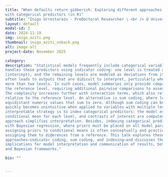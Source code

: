 ```yaml
---
title: "When defaults return gibberish. Exploring different approaches to fitting models
with categorical predictors (in R)"
subtitle: "Inigo Urrestarazu - PreDoctoral Researcher \ <br /> @ Universidad del Pais Vasco "
layout: default
modal-id: 2
date: 2024-11-19
img: inigo_aziti.png
thumbnail: inigo_aziti_noback.png
alt: image-alt
project-date: November 2025

category: 
description: "Statistical models frequently include categorical variables as predictors. By default, R
handles these predictors using indicator coding: one level is treated as the reference
(intercept), and the remaining levels are modeled as deviations from it. This convention
often leads to outputs that are di@icult to interpret, particularly when the predictor has
more than two levels. In such cases, model summaries only provide comparisons against
the reference level, requiring additional pairwise comparisons to assess other contrasts.
The complexity increases further with interaction terms, which also reflect deviations
relative to the reference level. An alternative is sum coding, where levels are assigned
equidistant numeric values that sum to zero. Although sum coding can be useful, it
quickly becomes unintuitive when applied to variables with multiple levels. A third, more
interpretable strategy is to index categorical predictors: the model estimates a
conditional mean for each level, and contrasts of interest are computed post hoc. This
approach simplifies interpretation. Besides, indexing categorical predictors aligns well
with Bayesian regression, where priors must be placed on all model parameters, and
assigning priors to conditional means is often conceptually and practically easier than
assigning them to di@erences from a reference. This talk explores these three
approaches—indicator coding, sum coding, and indexing—and discusses their
implications for model interpretation and communication of results, both in Frequentist
and Bayesian frameworks."

bio: ""


---
```




